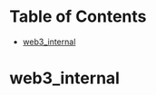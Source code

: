 # Table of Contents

* [web3\_internal](#web3_internal)

<a name="web3_internal"></a>
# web3\_internal

